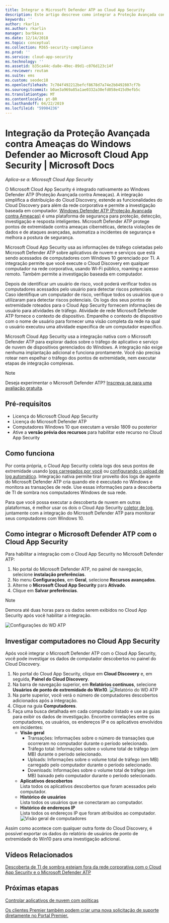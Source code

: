 ```yaml
---
title: Integrar o Microsoft Defender ATP ao Cloud App Security
description: Este artigo descreve como integrar a Proteção Avançada contra Ameaças do Windows Defender ao Cloud App Security para melhor visibilidade da TI sombra e do gerenciamento de riscos.
keywords: ''
author: rkarlin
ms.author: rkarlin
manager: barbkess
ms.date: 12/14/2018
ms.topic: conceptual
ms.collection: M365-security-compliance
ms.prod: ''
ms.service: cloud-app-security
ms.technology: ''
ms.assetid: b35ca44c-da8e-49ec-89d1-c076d123c14f
ms.reviewer: reutam
ms.suite: ems
ms.custom: seodec18
ms.openlocfilehash: 7c704f492212befcf8678d7a74e2b8492807cf7b
ms.sourcegitcommit: b0ae3a969a85a1ae0332a30efd058e415d9efb5c
ms.translationtype: MT
ms.contentlocale: pt-BR
ms.lasthandoff: 04/22/2019
ms.locfileid: "59904236"
---
```

# <a name="windows-defender-advanced-threat-protection-integration-with-microsoft-cloud-app-security"></a>Integração da Proteção Avançada contra Ameaças do Windows Defender ao Microsoft Cloud App Security | Microsoft Docs

*Aplica-se a: Microsoft Cloud App Security*

O Microsoft Cloud App Security é integrado nativamente ao Windows Defender ATP (Proteção Avançada contra Ameaças). A integração simplifica a distribuição do Cloud Discovery, estende as funcionalidades do Cloud Discovery para além da rede corporativa e permite a investigação baseada em computador. [Windows Defender ATP (Proteção Avançada contra Ameaças)](https://docs.microsoft.com/windows/security/threat-protection/windows-defender-atp/windows-defender-advanced-threat-protection) é uma plataforma de segurança para proteção, detecção, investigação e resposta inteligentes. Microsoft Defender ATP protege pontos de extremidade contra ameaças cibernéticas, detecta violações de dados e de ataques avançadas, automatiza a incidentes de segurança e melhora a postura de segurança.

Microsoft Cloud App Security usa as informações de tráfego coletadas pelo Microsoft Defender ATP sobre aplicativos de nuvem e serviços que está sendo acessados de computadores com Windows 10 gerenciado por TI. A integração permite que você execute o Cloud Discovery em qualquer computador na rede corporativa, usando Wi-Fi público, roaming e acesso remoto. Também permite a investigação baseada em computador.

Depois de identificar um usuário de risco, você poderá verificar todos os computadores acessados pelo usuário para detectar riscos potenciais. Caso identifique um computador de risco, verifique todos os usuários que o utilizaram para detectar riscos potenciais. Os logs dos seus pontos de extremidade roteados para o Cloud App Security fornecem informações de usuário para atividades de tráfego. Atividade de rede Microsoft Defender ATP fornece o contexto de dispositivo. Emparelhe o contexto de dispositivo com o nome de usuário para fornecer uma visão completa da rede na qual o usuário executou uma atividade específica de um computador específico.

Microsoft Cloud App Security usa a integração nativa com o Microsoft Defender ATP para explorar dados sobre o tráfego de aplicativo e serviço de nuvem de dispositivos gerenciados do Windows. A integração não exige nenhuma implantação adicional e funciona prontamente. Você não precisa rotear nem espelhar o tráfego dos pontos de extremidade, nem executar etapas de integração complexas.

> [!NOTE]
> Deseja experimentar o Microsoft Defender ATP? [Inscreva-se para uma avaliação gratuita](https://www.microsoft.com/WindowsForBusiness/windows-atp?ocid=docs-wdatp-assignaccess-abovefoldlink).
>


## <a name="prerequisites"></a>Pré-requisitos

- Licença do Microsoft Cloud App Security
- Licença do Microsoft Defender ATP
- Computadores Windows 10 que executam a versão 1809 ou posterior
- Ative a **versão prévia dos recursos** para habilitar este recurso no Cloud App Security

## <a name="how-it-works"></a>Como funciona

Por conta própria, o Cloud App Security coleta logs dos seus pontos de extremidade usando [logs carregados por você](create-snapshot-cloud-discovery-reports.md) ou [configurando o upload de log automático](discovery-docker.md). Integração nativa permite tirar proveito dos logs de agente do Microsoft Defender ATP cria quando ele é executado no Windows e monitora as transações de rede. Use essas informações para a descoberta de TI de sombra nos computadores Windows de sua rede.

Para que você possa executar a descoberta de nuvem em outras plataformas, é melhor usar os dois o Cloud App Security [coletor de log](discovery-docker.md), juntamente com a integração do Microsoft Defender ATP para monitorar seus computadores com Windows 10.

## <a name="how-to-integrate-microsoft-defender-atp-with-cloud-app-security"></a>Como integrar o Microsoft Defender ATP com o Cloud App Security

Para habilitar a integração com o Cloud App Security no Microsoft Defender ATP:

1. No portal do Microsoft Defender ATP, no painel de navegação, selecione **instalação preferências**.
2. No menu **Configurações**, em **Geral**, selecione **Recursos avançados**.
3. Alterne o **Microsoft Cloud App Security** para **Ativado**.
4. Clique em **Salvar preferências**.

>[!NOTE]
> Demora até duas horas para os dados serem exibidos no Cloud App Security após você habilitar a integração.
>

   ![Configurações do WD ATP](./media/wdatp-settings.png)

## <a name="investigate-machines-in-cloud-app-security"></a>Investigar computadores no Cloud App Security

Após você integrar o Microsoft Defender ATP com o Cloud App Security, você pode investigar os dados de computador descobertos no painel do Cloud Discovery.

1. No portal do Cloud App Security, clique em **Cloud Discovery** e, em seguida, **Painel do Cloud Discovery**.
2. Na barra de navegação superior, em **Relatórios contínuos**, selecione **Usuários de ponto de extremidade do Win10**.
  ![Relatório do WD ATP](./media/win10-dashboard-report.png)
3. Na parte superior, você verá o número de computadores descobertos adicionados após a integração.
4. Clique na guia **Computadores**.
5. Faça uma busca detalhada em cada computador listado e use as guias para exibir os dados de investigação. Encontre correlações entre os computadores, os usuários, os endereços IP e os aplicativos envolvidos em incidentes:
   - **Visão geral**
      - Transações: Informações sobre o número de transações que ocorreram no computador durante o período selecionado.
      - Tráfego total: Informações sobre o volume total de tráfego (em MB) durante o período selecionado.
     - Uploads: Informações sobre o volume total de tráfego (em MB) carregado pelo computador durante o período selecionado.
     - Downloads: Informações sobre o volume total de tráfego (em MB) baixado pelo computador durante o período selecionado.
   - **Aplicativos descobertos**<br>
  Lista todos os aplicativos descobertos que foram acessados pelo computador.
   - **Histórico de usuários**<br>
    Lista todos os usuários que se conectaram ao computador.
   - **Histórico de endereços IP**<br>
    Lista todos os endereços IP que foram atribuídos ao computador.
 ![Visão geral de computadores](./media/machines-overview.png)
 
Assim como acontece com qualquer outra fonte do Cloud Discovery, é possível exportar os dados do relatório de usuários de ponto de extremidade do Win10 para uma investigação adicional. 


## <a name="related-videos"></a>Vídeos Relacionados

[Descoberta de TI de sombra estejam fora da rede corporativa com o Cloud App Security e o Microsoft Defender ATP](https://www.youtube.com/watch?v=f8hbvbY1Hnc)  

## <a name="next-steps"></a>Próximas etapas 
[Controlar aplicativos de nuvem com políticas](control-cloud-apps-with-policies.md) 

[Os clientes Premier também podem criar uma nova solicitação de suporte diretamente no Portal Premier.](https://premier.microsoft.com/)  
  
